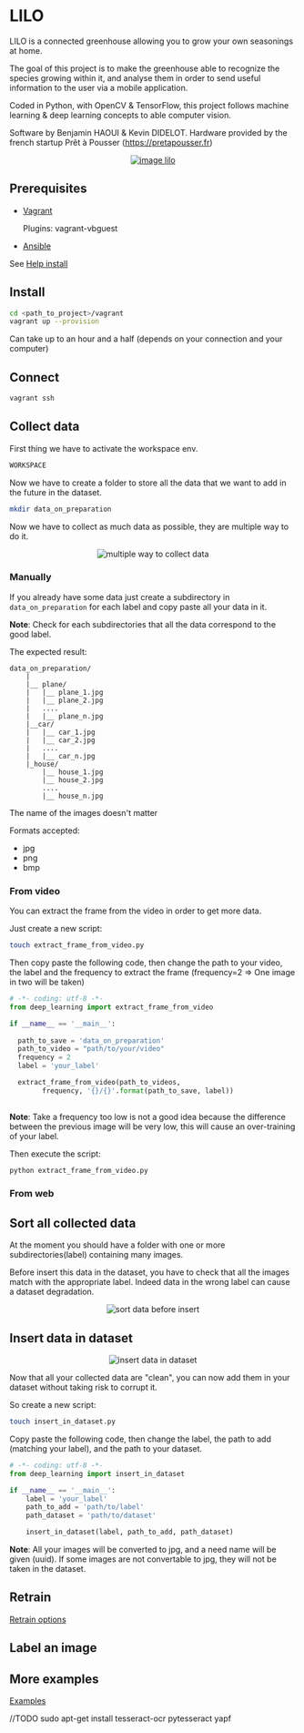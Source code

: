 # LILO
LILO is a connected greenhouse allowing you to grow your own seasonings at home.


The goal of this project is to make the greenhouse able to recognize the species 
growing within it, and analyse them in order to send useful information to the 
user via a mobile application.

Coded in Python, with OpenCV & TensorFlow, this project follows machine 
learning & deep learning concepts to able computer vision.

Software by Benjamin HAOUI & Kevin DIDELOT.
Hardware provided by the french startup Prêt à Pousser (https://pretapousser.fr)

<a href="https://pretapousser.fr"
	rel="Link to PaP">
	<p align="center">
	  <img src="https://github.com/zirkis/LILO/blob/master/docs/images/lilo.png"
	  alt="image lilo"/>
	</p>
</a>

## Prerequisites

- [Vagrant](https://www.vagrantup.com)
	
	Plugins: vagrant-vbguest

- [Ansible](http://docs.ansible.com/ansible)

See [Help install](https://github.com/zirkis/LILO/blob/master/docs/installation.md)

## Install
	
```bash
cd <path_to_project>/vagrant
vagrant up --provision
```

Can take up to an hour and a half (depends on your connection and your computer)

## Connect

```bash
vagrant ssh
```

## Collect data

First thing we have to activate the workspace env.

```bash
WORKSPACE
```

Now we have to create a folder to store all the data that we want to add in 
the future in the dataset.

```bash
mkdir data_on_preparation
```

Now we have to collect as much data as possible, they are multiple way to do it.

<p align="center">
  <img src="https://github.com/zirkis/LILO/blob/master/docs/images/prepare_data.jpeg"
  alt="multiple way to collect data"/>
</p>

### Manually

If you already have some data just create a subdirectory in `data_on_preparation` for
each label and copy paste all your data in it.

<b>Note</b>: Check for each subdirectories that all the data correspond to the good label.

The expected result:

	data_on_preparation/
		|
		|__ plane/
		|	|__ plane_1.jpg
		|	|__ plane_2.jpg
		|	....
		|	|__ plane_n.jpg
		|__car/
		|	|__ car_1.jpg
		|	|__ car_2.jpg
		|	....
		|	|__ car_n.jpg
		|_house/
			|__ house_1.jpg
			|__ house_2.jpg
			....
			|__ house_n.jpg

The name of the images doesn't matter

Formats accepted:
- jpg
- png
- bmp

### From video

You can extract the frame from the video in order to get more data.

Just create a new script:

```bash
touch extract_frame_from_video.py
```

Then copy paste the following code, then change the path to your video, the label and 
the frequency to extract the frame (frequency=2 => One image in two will be taken) 

```python
# -*- coding: utf-8 -*-
from deep_learning import extract_frame_from_video

if __name__ == '__main__':
  
  path_to_save = 'data_on_preparation'
  path_to_video = "path/to/your/video"
  frequency = 2
  label = 'your_label'

  extract_frame_from_video(path_to_videos,
    	frequency, '{}/{}'.format(path_to_save, label))
    
```

<b>Note</b>: Take a frequency too low is not a good idea because the difference between the 
previous image will be very low, this will cause an over-training of your label.

Then execute the script:


```bash
python extract_frame_from_video.py
```

### From web

## Sort all collected data

At the moment you should have a folder with one or more subdirectories(label) containing many images.

Before insert this data in the dataset, you have to check that all the images match with the appropriate label.
Indeed data in the wrong label can cause a dataset degradation.

<p align="center">
  <img src="https://github.com/zirkis/LILO/blob/master/docs/images/sort_data_before_insert.jpeg"
  alt="sort data before insert"/>
</p>

## Insert data in dataset

<p align="center">
  <img src="https://github.com/zirkis/LILO/blob/master/docs/images/insert_in_dataset.jpeg"
  alt="insert data in dataset"/>
</p>

Now that all your collected data are "clean", you can now add them in your dataset 
without taking risk to corrupt it.

So create a new script: 

```bash
touch insert_in_dataset.py
```

Copy paste the following code, then change the label, the path to add (matching your label), 
and the path to your dataset.

```python
# -*- coding: utf-8 -*-
from deep_learning import insert_in_dataset

if __name__ == '__main__':
	label = 'your_label'
	path_to_add = 'path/to/label'
	path_dataset = 'path/to/dataset'

	insert_in_dataset(label, path_to_add, path_dataset) 
```

<b>Note</b>: All your images will be converted to jpg, and a need name will be given (uuid).
If some images are not convertable to jpg, they will not be taken in the dataset.

## Retrain 

[Retrain options](https://github.com/zirkis/LILO/blob/master/docs/retrain.md)

## Label an image

## More examples

[Examples](https://github.com/zirkis/LILO/blob/master/app/deep_learning/examples)


//TODO
sudo apt-get install tesseract-ocr
pytesseract
yapf
